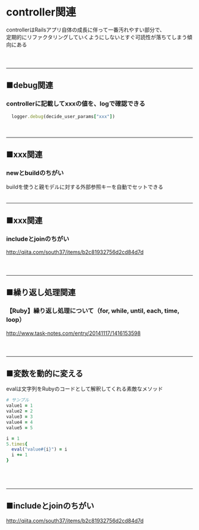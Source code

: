 
# controller関連
controllerはRailsアプリ自体の成長に伴って一番汚れやすい部分で、  
定期的にリファクタリングしていくようにしないとすぐ可読性が落ちてしまう傾向にある  
　  
　  
- - - 
## ■debug関連
### controllerに記載してxxxの値を、logで確認できる
```ruby
  logger.debug(decide_user_params["xxx"])
```
　  
- - - 
## ■xxx関連

### newとbuildのちがい
buildを使うと親モデルに対する外部参照キーを自動でセットできる
　  
　  
- - - 
## ■xxx関連
### includeとjoinのちがい
http://qiita.com/south37/items/b2c81932756d2cd84d7d  
　  
　  
- - - 
## ■繰り返し処理関連
### 【Ruby】繰り返し処理について（for, while, until, each, time, loop）
http://www.task-notes.com/entry/20141117/1416153598  
　  
　  
- - - 
## ■変数を動的に変える
evalは文字列をRubyのコードとして解釈してくれる素敵なメソッド  
```ruby
# サンプル
value1 = 1
value2 = 2
value3 = 3
value4 = 4
value5 = 5
```
```ruby
i = 1
5.times{
  eval("value#{i}") = i
  i += 1
}
```
　  
　  
- - - 
## ■includeとjoinのちがい
http://qiita.com/south37/items/b2c81932756d2cd84d7d  
